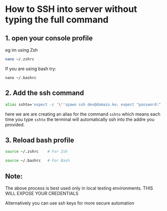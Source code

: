 # How to SSH into server without typing the full command 

## 1. open your console profile 

eg im using Zsh

```bash
nano ~/.zshrc
```
If you are using bash try:

```
nano ~/.bashrc 
```


## 2. Add the ssh command

```bash
alias sshto='expect -c '\''spawn ssh dev@domain.ke; expect "password:"; send "oaosasa\r"; interact'\'
```

here we are are creating an alias for the command ```sshto``` which means each time you type ```sshto``` the terminal will
automatically ssh into the addre you provided.

## 3. Reload bash profile 

```bash
source ~/.zshrc    # For Zsh 

source ~/.bashrc   # For Bash
```

## Note:
The above process is best used only in local testing environments. THIS WILL EXPOSE YOUR CREDENTIALS

Alternatively you can use ssh keys for more secure automation
